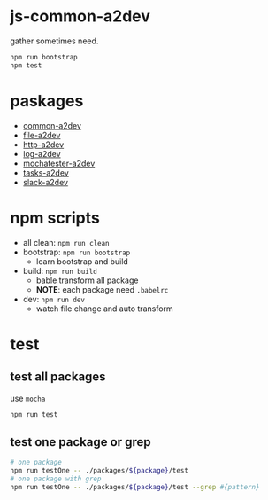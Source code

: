 # js-common-a2dev

gather sometimes need.

```bash
npm run bootstrap
npm test
```

# paskages

- [common-a2dev](./packages/common-a2dev)
- [file-a2dev](./packages/file-a2dev)
- [http-a2dev](./packages/http-a2dev)
- [log-a2dev](./packages/log-a2dev)
- [mochatester-a2dev](./packages/mochatester-a2dev)
- [tasks-a2dev](./packages/tasks-a2dev)
- [slack-a2dev](./packages/slack-a2dev)

# npm scripts

- all clean: `npm run clean`
- bootstrap: `npm run bootstrap`
  - learn bootstrap and build
- build: `npm run build`
  - bable transform all package
  - **NOTE**: each package need `.babelrc`
- dev: `npm run dev`
  - watch file change and auto transform

# test

## test all packages

use `mocha`

```bash
npm run test
```

## test one package or grep

```bash
# one package
npm run testOne -- ./packages/${package}/test
# one package with grep
npm run testOne -- ./packages/${package}/test --grep #{pattern}
```
